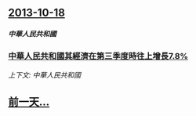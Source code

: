 ## [2013-10-18](/news/2013/10/18/index.md)

##### 中華人民共和國
### [ 中華人民共和國其經濟在第三季度時往上增長7.8%](/news/2013/10/18/中華人民共和國其經濟在第三季度時往上增長78.md)
_上下文: 中華人民共和國_

## [前一天...](/news/2013/10/17/index.md)

